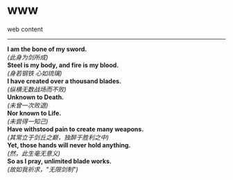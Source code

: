 # www
web content

***

**I am the bone of my sword.**  
*(此身为剑所成)*  
**Steel is my body, and fire is my blood.**  
*(身若钢铁 心如琉璃)*  
**I have created over a thousand blades.**  
*(纵横无数战场而不败)*  
**Unknown to Death.**  
*(未曾一次败退)*  
**Nor known to Life.**  
*(未尝得一知己)*  
**Have withstood pain to create many weapons.**  
*(其常立于剑丘之巅，独醉于胜利之中)*  
**Yet, those hands will never hold anything.**  
*(然，此生毫无意义)*  
**So as I pray, unlimited blade works.**  
*(故如我祈求，"无限剑制")*
